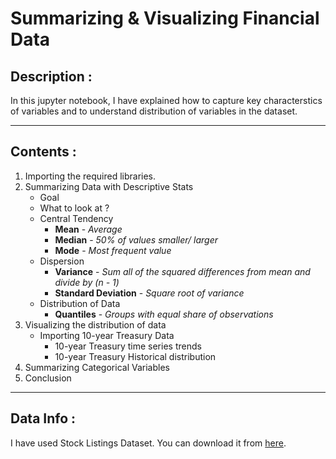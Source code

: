 # Summarizing & Visualizing Financial Data

## Description :
In this jupyter notebook, I have explained how to capture key characterstics of variables and to understand distribution of variables in the dataset.

---
## Contents :
1. Importing the required libraries.
2. Summarizing Data with Descriptive Stats
    - Goal
    - What to look at ?
    - Central Tendency
      - **Mean** - *Average*
      - **Median** - *50% of values smaller/ larger* 
      - **Mode** - *Most frequent value*
    - Dispersion
      - **Variance** - *Sum all of the squared differences from mean and divide by (n - 1)*
      - **Standard Deviation** - *Square root of variance*
    - Distribution of Data
      - **Quantiles** - *Groups with equal share of observations*
 3. Visualizing the distribution of data
    - Importing 10-year Treasury Data
      - 10-year Treasury time series trends
      - 10-year Treasury Historical distribution
 4. Summarizing Categorical Variables
 5. Conclusion

---
## Data Info :
I have used Stock Listings Dataset. You can download it from [here](https://github.com/Ravjot03/Financial-Data-in-Python/blob/main/Managing%20Data/Chapter-1/listings.xlsx).
